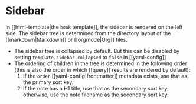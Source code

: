 # Sidebar

In [[html-template|the `book` template]], the sidebar is rendered on the left side. The sidebar tree is determined from the directory layout of the [[markdown|Markdown]] or [[orgmode|Org]] files.

- The sidebar tree is collapsed by default. But this can be disabled by setting `template.sidebar.collapsed` to `false` in [[yaml-config]]
- The ordering of children in the tree is determined in the following order (this is also the order in which [[query]] results are rendered by default):
  1. If the `order` [[yaml-config|frontmatter]] metadata exists, use that as the primary sort key.
  2. If the note has a H1 title, use that as the secondary sort key; otherwise, use the note filename as the secondary sort key.